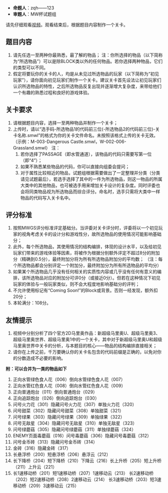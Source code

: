 - **命题人**：zqh——123
- **审题人**：MW杯试题组

请先仔细观看[视频](https://www.bilibili.com/video/av10668236)。观看结束后，根据题目内容制作一个关卡。

## 题目内容
1. 请先任选一至两种你最熟悉，最了解的物品；
    注：你所选择的物品（以下简称为“所选物品”）可以是除BLOCK类以外的任何物品。若你选择两种物品，它们的类型可以不同。
2. 假定将要玩你的关卡的人，均是从未见过所选物品的玩家（以下简称为“初见玩家”），请你面向初见玩家们制作一个关卡。建议关卡首先设法让初见玩家们认识所选物品的特性，之后所选物品反复出现并逐渐增大复杂度，来带给他们一个有趣的熟悉过程和良好的游戏体验。

## 关卡要求

1. 请根据题目内容，选择一至两种物品并制作一个关卡；
2. 上传时，请以“选手码-所选物品1的代码前三位(-所选物品2的代码前三位)-关卡名称.smwl”的格式为你的关卡文件命名。未按照该格式上传的关卡无效。（示例：M-003-Dangerous Castle.smwl，W-002-006-Grassland.smwl）
    注：
    1. 若你选择了PASSAGE（即水管通道），该物品的代码只需要写第一位（即“4”）；
    2. 如果不熟悉某些物品的代码，你可以直接向组委会提问；
    3. 对于属性比较相近的物品，试题组根据需要做出了一定整理并分类（分类请见试题最后），若选手选择了其中的一件为所选物品，则这一物品的所属大类中的其他物品，也可被选手用来增加关卡设计的复杂度。同时评委也会将同类物品视为所选物品而综合评分。命名时，选手只需将大类中一样物品的代码写入关卡名中。

## 评分标准

1. 按照MWGS评分标准评定基础分。当评委对关卡评分时，评委将以一个初见玩家的视角考虑关卡的设计分和游戏性分，故所选物品的使用情况可能影响基础分；
2. 此外，每个所选物品，其使用情况的结构编排，体现的设计水平，以及给初见玩家们带来的游戏体验等因素，将被作为根据分别额外评定不超过8分的附加分（精确到0.5分），最终附加分将为所有所选物品附加分的平均数；
    （注：每个所选物品都会分别评定一个附加分，最终附加分为所有所选物品的平均分）
3. 如果某个所选物品几乎没有任何相关的实质性内容或几乎没有任何有意义的编排，该所选物品对应的附加分可评0分（或接近0分）。但若在这种情况下初见玩家的体验与一般玩家类似，则不会大程度地影响基础分的评判；
4. 不允许使用标记有“Coming Soon!”的Block或背景。否则一经发现，额外扣20分；
5. 本轮满分：108分。

## 友情提示

1. 视频中分别分析了四个官方2D马里奥作品：新超级马里奥U、超级马里奥3、超级马里奥世界、超级马里奥1中的一个关卡，其中对于新超级马里奥U和超级马里奥世界中关卡的分析，与本题目的核心——物品的结构编排直接相关；
2. 请你在上传之前，千万要确认你的关卡名包含的代码前缀是正确的，以免对你的分数造成不必要的影响。

**附：可以合并为一类的物品如下**

1. 正向水管绿色食人花（006）倒向水管绿色食人花（007）
2. 正向水管红色食人花（008）倒向水管红色食人花（009）
3. 正向普通炮台（011）倒向普通炮台（029）
4. 正向追踪炮台（026）倒向追踪炮台（030）
5. 问号火力花（301）隐藏问号火力花（307）单独火力花（320）
6. 问号甜菜（302）隐藏问号甜菜（308）单独甜菜（321）
7. 问号绿果（303）隐藏问号绿果（309）单独绿果（322）
8. 问号无敌星（304）隐藏问号无敌星（310）单独无敌星（323）
9. 问号绿蘑菇（305）隐藏问号绿蘑菇（311）单独绿蘑菇（324）
10. ENEMY页面毒蘑菇（016）问号毒蘑菇（306）隐藏问号毒蘑菇（312）
11. 问号金币砖（313）隐藏问号金币砖（314）
12. 金砖（316）隐藏金砖（317）
13. 长悬浮桥（200）短悬浮桥（206）悬浮云（212）
14. 长下降桥（204）短下降桥（210）下降云（216）长上升桥（205）短上升桥（211）上升云（221）
15. 长1速移动桥（201）短1速移动桥（207）1速移动云（213）
    长2速移动桥（202）短2速移动桥（208）2速移动云（214）
    长3速移动桥（203）短3速移动桥（209）3速移动云（215）
